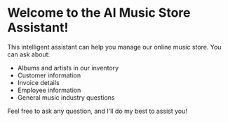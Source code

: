 # Welcome to the AI Music Store Assistant!

This intelligent assistant can help you manage our online music store. You can ask about:
- Albums and artists in our inventory
- Customer information
- Invoice details
- Employee information
- General music industry questions

Feel free to ask any question, and I'll do my best to assist you!